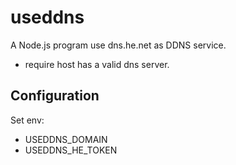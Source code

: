 # useddns

A Node.js program use dns.he.net as DDNS service.

- require host has a valid dns server.

## Configuration

Set env:

- USEDDNS_DOMAIN
- USEDDNS_HE_TOKEN
